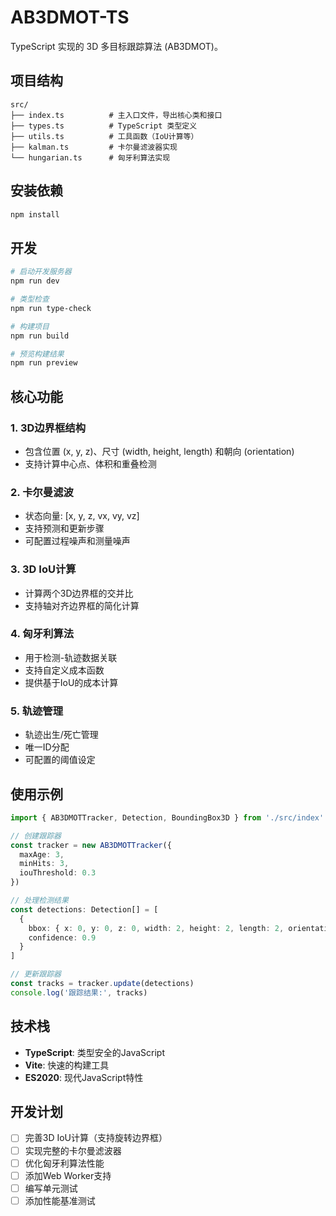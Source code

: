 # AB3DMOT-TS

TypeScript 实现的 3D 多目标跟踪算法 (AB3DMOT)。

## 项目结构

```
src/
├── index.ts          # 主入口文件，导出核心类和接口
├── types.ts          # TypeScript 类型定义
├── utils.ts          # 工具函数（IoU计算等）
├── kalman.ts         # 卡尔曼滤波器实现
└── hungarian.ts      # 匈牙利算法实现
```

## 安装依赖

```bash
npm install
```

## 开发

```bash
# 启动开发服务器
npm run dev

# 类型检查
npm run type-check

# 构建项目
npm run build

# 预览构建结果
npm run preview
```

## 核心功能

### 1. 3D边界框结构
- 包含位置 (x, y, z)、尺寸 (width, height, length) 和朝向 (orientation)
- 支持计算中心点、体积和重叠检测

### 2. 卡尔曼滤波
- 状态向量: [x, y, z, vx, vy, vz]
- 支持预测和更新步骤
- 可配置过程噪声和测量噪声

### 3. 3D IoU计算
- 计算两个3D边界框的交并比
- 支持轴对齐边界框的简化计算

### 4. 匈牙利算法
- 用于检测-轨迹数据关联
- 支持自定义成本函数
- 提供基于IoU的成本计算

### 5. 轨迹管理
- 轨迹出生/死亡管理
- 唯一ID分配
- 可配置的阈值设定

## 使用示例

```typescript
import { AB3DMOTTracker, Detection, BoundingBox3D } from './src/index'

// 创建跟踪器
const tracker = new AB3DMOTTracker({
  maxAge: 3,
  minHits: 3,
  iouThreshold: 0.3
})

// 处理检测结果
const detections: Detection[] = [
  {
    bbox: { x: 0, y: 0, z: 0, width: 2, height: 2, length: 2, orientation: 0 },
    confidence: 0.9
  }
]

// 更新跟踪器
const tracks = tracker.update(detections)
console.log('跟踪结果:', tracks)
```

## 技术栈

- **TypeScript**: 类型安全的JavaScript
- **Vite**: 快速的构建工具
- **ES2020**: 现代JavaScript特性

## 开发计划

- [ ] 完善3D IoU计算（支持旋转边界框）
- [ ] 实现完整的卡尔曼滤波器
- [ ] 优化匈牙利算法性能
- [ ] 添加Web Worker支持
- [ ] 编写单元测试
- [ ] 添加性能基准测试